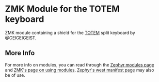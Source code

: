 # ZMK Module for the TOTEM keyboard

ZMK module containing a shield for the [TOTEM][totem] split keyboard by @GEIGEIGEIST.

## More Info

For more info on modules, you can read through the [Zephyr modules page][zephyr-modules] and [ZMK's page on using modules][zmk-modules].
[Zephyr's west manifest page][zephyr-west] may also be of use.

[totem]: https://github.com/GEIGEIGEIST/TOTEM
[zephyr-modules]: https://docs.zephyrproject.org/3.5.0/develop/modules.html
[zephyr-west]: https://docs.zephyrproject.org/3.5.0/develop/west/manifest.html#west-manifests
[zmk-modules]: https://zmk.dev/docs/features/modules
